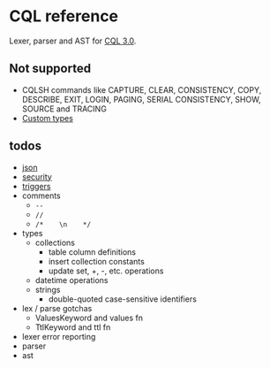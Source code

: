 # CQL reference

Lexer, parser and AST for [CQL 3.0](https://cassandra.apache.org/doc/stable/cassandra/cql/index.html).

## Not supported

- CQLSH commands like CAPTURE, CLEAR, CONSISTENCY, COPY, DESCRIBE, EXIT, LOGIN, PAGING, SERIAL CONSISTENCY, SHOW, SOURCE and TRACING
- [Custom types](https://cassandra.apache.org/doc/stable/cassandra/cql/types.html#custom-types)

## todos

- [json](https://cassandra.apache.org/doc/stable/cassandra/cql/json.html)
- [security](https://cassandra.apache.org/doc/stable/cassandra/cql/security.html)
- [triggers](https://cassandra.apache.org/doc/stable/cassandra/cql/triggers.html)
- comments
  - `--`
  - `//`
  - `/*    \n    */`
- types
  - collections
    - table column definitions
    - insert collection constants
    - update set, +, -, etc. operations
  - datetime operations
  - strings
    - double-quoted case-sensitive identifiers
- lex / parse gotchas
  - ValuesKeyword and values fn
  - TtlKeyword and ttl fn
- lexer error reporting
- parser
- ast
